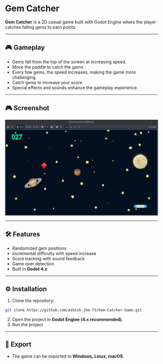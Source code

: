 # Gem Catcher

**Gem Catcher** is a 2D casual game built with Godot Engine where the player catches falling gems to earn points.  

---

## 🎮 Gameplay
- Gems fall from the top of the screen at increasing speed.  
- Move the paddle to catch the gems.  
- Every few gems, the speed increases, making the game more challenging.  
- Catch gems to increase your score.  
- Special effects and sounds enhance the gameplay experience.  

---

## 🎮 Screenshot

![Gem Catcher Screenshot](Screenshot%20from%202025-09-27%2019-56-19.png)


---

## 🛠 Features
- Randomized gem positions  
- Incremental difficulty with speed increase  
- Score tracking with sound feedback  
- Game over detection  
- Built in **Godot 4.x**  

---

## ⚙️ Installation
1. Clone the repository:  
```bash
git clone https://github.com/ashish-jha-73/Gem-Catcher-Game.git
```
2. Open the project in **Godot Engine (4.x recommended)**.
3. Run the project.

---

## 📱 Export

- The game can be exported to **Windows, Linux, macOS**.
